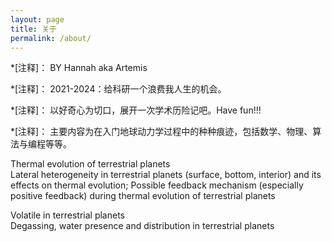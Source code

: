 ```yaml
---
layout: page
title: 关于
permalink: /about/
---
```


*[注释]： BY Hannah aka Artemis 

*[注释]： 2021-2024：给科研一个浪费我人生的机会。

*[注释]： 以好奇心为切口，展开一次学术历险记吧。Have fun!!!


*[注释]： 主要内容为在入门地球动力学过程中的种种痕迹，包括数学、物理、算法与编程等等。

Thermal evolution of terrestrial planets  
Lateral heterogeneity in terrestrial planets (surface, bottom, interior) and its effects on thermal evolution; Possible feedback mechanism (especially positive feedback) during thermal evolution of terrestrial planets

Volatile in terrestrial planets  
Degassing, water presence and distribution in terrestrial planets 

